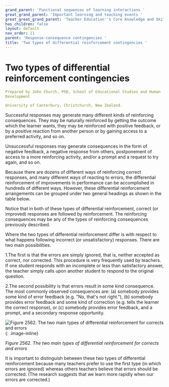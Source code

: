 ```yaml
---
grand_parent: 'Functional sequences of learning interactions '
great_grand_parent: 'Important learning and teaching events '
great_great_grand_parent: 'Teacher Education''s Core Knowledge and Skills.'
has_children: false
layout: default
nav_order: 11
parent: 'Response-consequence contingencies '
title: 'Two types of differential reinforcement contingencies '
---
```

# Two types of differential reinforcement contingencies


```yaml
Prepared by John Church, PhD, School of Educational Studies and Human
Development

University of Canterbury, Christchurch, New Zealand.
```


Successful responses may generate many different kinds of reinforcing
consequences. They may be naturally reinforced by getting the outcome
which the learner wants, they may be reinforced with positive feedback,
or by a positive reaction from another person or by gaining access to a
preferred activity, and so on.

Unsuccessful responses may generate consequences in the form of negative
feedback, a negative response from others, postponement of access to a
more reinforcing activity, and/or a prompt and a request to try again,
and so on.

Because there are dozens of different ways of reinforcing correct
responses, and many different ways of reacting to errors, the
differential reinforcement of improvements in performance can be
accomplished in hundreds of different ways. However, these differential
reinforcement arrangements can be grouped under two general headings as
shown in the table below.

Notice that in both of these types of differential reinforcement,
correct (or improved) responses are followed by reinforcement. The
reinforcing consequences may be any of the types of reinforcing
consequences previously described.

Where the two types of differential reinforcement differ is with respect
to what happens following incorrect (or unsatisfactory) responses. There
are two main possibilities.

1.The first is that the errors are simply ignored, that is, neither
accepted as correct, nor corrected. This procedure is very frequently
used by teachers. If one student responds with an incomplete or less
than satisfactory answer, the teacher simply calls upon another student
to respond to the original question.

2.The second possibility is that errors result in some kind consequence.
The most commonly observed consequences are: (a) somebody provides some
kind of error feedback (e.g. "No, that's not right."), (b) somebody
provides error feedback and some kind of correction (e.g. tells the
learner the correct response), or (c) somebody provides error feedback,
and a prompt, and a secondary response opportunity.

![Figure 2562. The two main types of differential reinforcement for
corrects and
errors](../../../../../../assets/images/TECKSFig2562.png "Figure 2562. The two main types of differential reinforcement for corrects and errors"){: .image-inline}

*Figure 2562. The two main types of differential reinforcement for
corrects and errors*

It is important to distinguish between these two types of differential
reinforcement because many teachers prefer to use the first type (in
which errors are ignored) whereas others teachers believe that errors
should be corrected. (The research suggests that we learn more rapidly
when our errors are corrected.)
